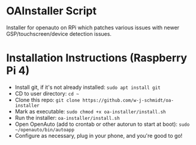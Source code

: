 # OAInstaller Script
Installer for openauto on RPi which patches various issues with newer GSP/touchscreen/device detection issues.

# Installation Instructions (Raspberry Pi 4)
* Install git, if it's not already installed: `sudo apt install git`
* CD to user directory: `cd ~`
* Clone this repo: `git clone https://github.com/w-j-schmidt/oa-installer`
* Mark as executable: `sudo chmod +x oa-installer/install.sh`
* Run the installer: `oa-installer/install.sh`
* Open OpenAuto (add to crontab or other autorun to start at boot): `sudo ~/openauto/bin/autoapp`
* Configure as necessary, plug in your phone, and you're good to go!
